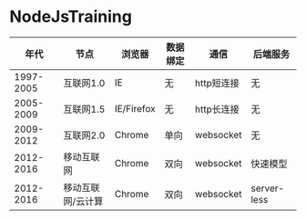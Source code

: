 # NodeJsTraining

年代 | 节点 | 浏览器 | 数据绑定 | 通信 | 后端服务
---- | --- | --- | --- | --- | ---
1997-2005 | 互联网1.0 | IE | 无 | http短连接 | 无
2005-2009 | 互联网1.5 | IE/Firefox | 无 | http长连接 | 无
2009-2012 | 互联网2.0 | Chrome | 单向 | websocket | 无
2012-2016 | 移动互联网 | Chrome | 双向 | websocket | 快速模型
2012-2016 | 移动互联网/云计算 | Chrome | 双向 | websocket | server-less